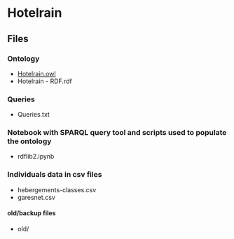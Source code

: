 # Hotelrain

## Files

### Ontology
- [Hotelrain.owl](Hotelrain.owl)
- Hotelrain - RDF.rdf

### Queries
- Queries.txt

### Notebook with SPARQL query tool and scripts used to populate the ontology
- rdflib2.ipynb

### Individuals data in csv files
- hebergements-classes.csv
- garesnet.csv

#### old/backup files
- old/

